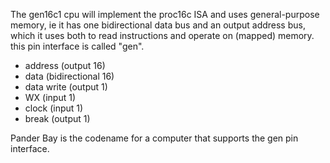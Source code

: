 The gen16c1 cpu will implement the proc16c ISA and uses general-purpose memory, ie it has one bidirectional data bus and an output address bus, which it uses both to read instructions and operate on (mapped) memory. this pin interface is called "gen".
- address (output 16)
- data (bidirectional 16)
- data write (output 1)
- WX (input 1)
- clock (input 1)
- break (output 1)

Pander Bay is the codename for a computer that supports the gen pin interface.

